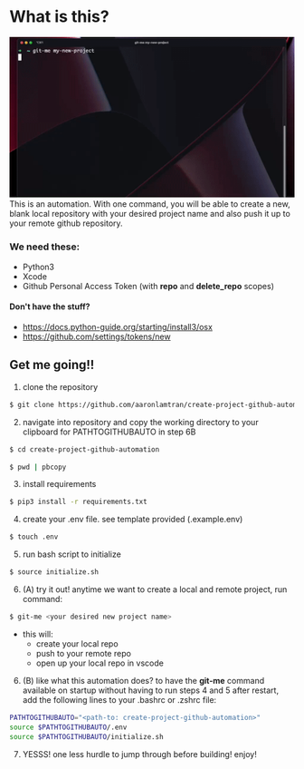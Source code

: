# What is this?
![screen-gif](images/git-me-demo.gif) <br/>
This is an automation. With one command, you will be able to create a new, blank local repository with your desired project name and also push it up to your remote github repository.

### We need these:
- Python3
- Xcode
- Github Personal Access Token (with <b>repo</b> and <b>delete_repo</b> scopes)

#### Don't have the stuff?
- https://docs.python-guide.org/starting/install3/osx
- https://github.com/settings/tokens/new
## Get me going!!

1. clone the repository
```bash
$ git clone https://github.com/aaronlamtran/create-project-github-automation.git
```

2. navigate into repository and copy the working directory to your clipboard for PATHTOGITHUBAUTO in step 6B
```bash
$ cd create-project-github-automation
```
```bash
$ pwd | pbcopy
```

3. install requirements
```bash
$ pip3 install -r requirements.txt
```

4. create your .env file. see template provided (.example.env)
```bash
$ touch .env
```


5. run bash script to initialize
```bash
$ source initialize.sh
```

6. (A) try it out! anytime we want to create a local and remote project, run command:
```bash
$ git-me <your desired new project name>
```
 - this will:
   - create your local repo
   - push to your remote repo
   - open up your local repo in vscode<br/>


6. (B) like what this automation does? to have the <b>git-me</b> command available on startup without having to run steps 4 and 5 after restart, add the following lines to your .bashrc or .zshrc file:
```bash
PATHTOGITHUBAUTO="<path-to: create-project-github-automation>"
source $PATHTOGITHUBAUTO/.env
source $PATHTOGITHUBAUTO/initialize.sh
```

7. YESSS! one less hurdle to jump through before building! enjoy!

